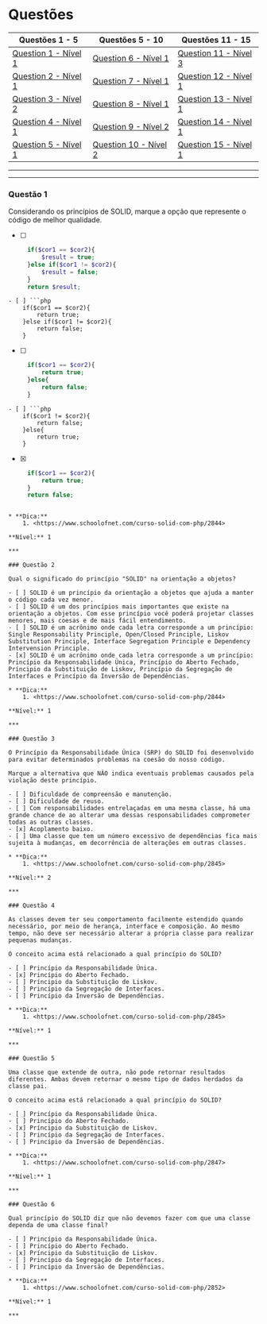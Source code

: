 # Questões

| Questões 1 - 5            | Questões 5 - 10             | Questões 11 - 15            |
|---------------------------|-----------------------------|-----------------------------|
| [Question 1 - Nível 1][1] | [Question 6 - Nível 1][6]   | [Question 11 - Nível 3][11] |
| [Question 2 - Nível 1][2] | [Question 7 - Nível 1][7]   | [Question 12 - Nível 1][12] |
| [Question 3 - Nível 2][3] | [Question 8 - Nível 1][8]   | [Question 13 - Nível 1][13] |
| [Question 4 - Nível 1][4] | [Question 9 - Nível 2][9]   | [Question 14 - Nível 1][14] |
| [Question 5 - Nível 1][5] | [Question 10 - Nível 2][10] | [Question 15 - Nível 1][15] |
                     
***

[1]:#questão-1
[2]:#questão-2
[3]:#questão-3
[4]:#questão-4
[5]:#questão-5
[6]:#questão-6
[7]:#questão-7
[8]:#questão-8
[9]:#questão-9
[10]:#questão-10
[11]:#questão-11
[12]:#questão-12
[13]:#questão-13
[14]:#questão-14
[15]:#questão-15

***

### Questão 1

Considerando os princípios de SOLID, marque a opção que represente o código de melhor qualidade.

- [ ] ```php
    if($cor1 == $cor2){
        $result = true;
    }else if($cor1 != $cor2){
        $result = false;
    }
    return $result;
```
- [ ] ```php
    if($cor1 == $cor2){
        return true;
    }else if($cor1 != $cor2){
        return false;
    }
```
- [ ] ```php
    if($cor1 == $cor2){
        return true;
    }else{
        return false;
    }
```
- [ ] ```php
    if($cor1 != $cor2){
        return false;
    }else{
        return true;
    }
```
- [x] ```php
    if($cor1 == $cor2){
        return true;
    }
    return false;
```

* **Dica:**
    1. <https://www.schoolofnet.com/curso-solid-com-php/2844>

**Nível:** 1

***

### Questão 2

Qual o significado do princípio "SOLID" na orientação a objetos?

- [ ] SOLID é um princípio da orientação a objetos que ajuda a manter o código cada vez menor.
- [ ] SOLID é um dos princípios mais importantes que existe na orientação a objetos. Com esse princípio você poderá projetar classes menores, mais coesas e de mais fácil entendimento.
- [ ] SOLID é um acrônimo onde cada letra corresponde a um princípio: Single Responsability Principle, Open/Closed Principle, Liskov Substitution Principle, Interface Segregation Principle e Dependency Intervension Principle.
- [x] SOLID é um acrônimo onde cada letra corresponde a um princípio: Princípio da Responsabilidade Única, Princípio do Aberto Fechado, Príncipio da Substituição de Liskov, Princípio da Segregação de Interfaces e Princípio da Inversão de Dependências.

* **Dica:**
    1. <https://www.schoolofnet.com/curso-solid-com-php/2844>

**Nível:** 1

***

### Questão 3 

O Princípio da Responsabilidade Única (SRP) do SOLID foi desenvolvido para evitar determinados problemas na coesão do nosso código. 

Marque a alternativa que NÂO indica eventuais problemas causados pela violação deste princípio.

- [ ] Dificuldade de compreensão e manutenção.
- [ ] Dificuldade de reuso.
- [ ] Com responsabilidades entrelaçadas em uma mesma classe, há uma grande chance de ao alterar uma dessas responsabilidades comprometer todas as outras classes.
- [x] Acoplamento baixo.
- [ ] Uma classe que tem um número excessivo de dependências fica mais sujeita à mudanças, em decorrência de alterações em outras classes.

* **Dica:**
    1. <https://www.schoolofnet.com/curso-solid-com-php/2845> 

**Nível:** 2

***

### Questão 4 

As classes devem ter seu comportamento facilmente estendido quando necessário, por meio de herança, interface e composição. Ao mesmo tempo, não deve ser necessário alterar a própria classe para realizar pequenas mudanças.

O conceito acima está relacionado a qual princípio do SOLID?

- [ ] Princípio da Responsabilidade Única.
- [x] Princípio do Aberto Fechado.
- [ ] Príncipio da Substituição de Liskov.
- [ ] Princípio da Segregação de Interfaces.
- [ ] Princípio da Inversão de Dependências.

* **Dica:**
    1. <https://www.schoolofnet.com/curso-solid-com-php/2845> 

**Nível:** 1

***

### Questão 5

Uma classe que extende de outra, não pode retornar resultados diferentes. Ambas devem retornar o mesmo tipo de dados herdados da classe pai.

O conceito acima está relacionado a qual princípio do SOLID?

- [ ] Princípio da Responsabilidade Única.
- [ ] Princípio do Aberto Fechado.
- [x] Príncipio da Substituição de Liskov.
- [ ] Princípio da Segregação de Interfaces.
- [ ] Princípio da Inversão de Dependências.

* **Dica:**
    1. <https://www.schoolofnet.com/curso-solid-com-php/2847> 

**Nível:** 1

***

### Questão 6 

Qual princípio do SOLID diz que não devemos fazer com que uma classe dependa de uma classe final?

- [ ] Princípio da Responsabilidade Única.
- [ ] Princípio do Aberto Fechado.
- [x] Príncipio da Substituição de Liskov.
- [ ] Princípio da Segregação de Interfaces.
- [ ] Princípio da Inversão de Dependências.

* **Dica:**
    1. <https://www.schoolofnet.com/curso-solid-com-php/2852> 

**Nível:** 1

***